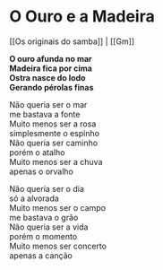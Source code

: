 # O Ouro e a Madeira
[[Os originais do samba]] | [[Gm]]  

**O ouro afunda no mar  
Madeira fica por cima  
Ostra nasce do lodo  
Gerando pérolas finas**  

Não queria ser o mar  
me bastava a fonte  
Muito menos ser a rosa  
simplesmente o espinho  
Não queria ser caminho  
porém o atalho  
Muito menos ser a chuva  
apenas o orvalho  

Não queria ser o dia  
só a alvorada  
Muito menos ser o campo  
me bastava o grão  
Não queria ser a vida  
porém o momento  
Muito menos ser concerto  
apenas a canção  